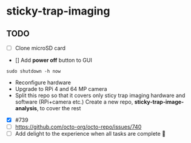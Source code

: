 # sticky-trap-imaging

## TODO

- [ ] Clone microSD card
- [] Add **power off** button to GUI
```
sudo shutdown -h now
```
* Reconfigure hardware
* Upgrade to RPi 4 and 64 MP camera
* Split this repo so that it covers only sticy trap imaging hardware and software (RPi+camera etc.) Create a new repo, **sticky-trap-image-analysis**, to cover the rest

- [x] #739
- [ ] https://github.com/octo-org/octo-repo/issues/740
- [ ] Add delight to the experience when all tasks are complete :tada:
